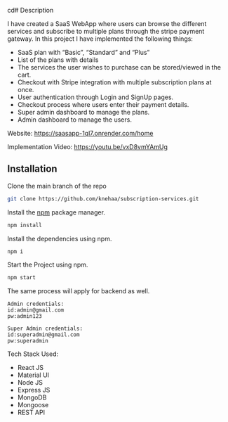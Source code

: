 cd# Description

I have created a SaaS WebApp where users can browse the different services and subscribe to multiple plans through the stripe payment gateway. In this project I have implemented the following things:
- SaaS plan with “Basic”, “Standard” and “Plus”
- List of the plans with details
- The services the user wishes to purchase can be stored/viewed in the cart.
- Checkout with Stripe integration with multiple subscription plans at once.
- User authentication through Login and SignUp pages.
- Checkout process where users enter their payment details.
- Super admin dashboard to manage the plans.
- Admin dashboard to manage the users.


Website: https://saasapp-1ql7.onrender.com/home

Implementation Video: https://youtu.be/vxD8vmYAmUg

## Installation

Clone the main branch of the repo
```bash
git clone https://github.com/knehaa/subscription-services.git
```
Install the [npm](https://docs.npmjs.com/) package manager.
```bash
npm install
```

Install the dependencies using npm.
```bash
npm i
```

Start the Project using npm.
```bash
npm start
```
The same process will apply for backend as well.

```
Admin credentials:
id:admin@gmail.com
pw:admin123

Super Admin credentials:
id:superadmin@gmail.com
pw:superadmin
```

Tech Stack Used:
- React JS
- Material UI
- Node JS
- Express JS
- MongoDB
- Mongoose
- REST API




